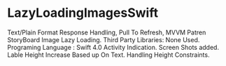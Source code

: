 # LazyLoadingImagesSwift
Text/Plain Format Response Handling, Pull To Refresh, MVVM Patren
StoryBoard
Image Lazy Loading.
Third Party Libraries: None Used.
Programing Language : Swift 4.0
Activity Indication.
Screen Shots added.
Lable Height Increase Based up On Text.
Handling Height Constraints.


